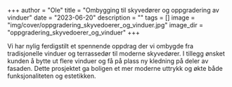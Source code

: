 +++
author = "Ole"
title = "Ombygging til skyvedører og oppgradering av vinduer"
date = "2023-06-20"
description = ""
tags = []
image = "img/cover/oppgradering_skyvedoerer_og_vinduer.jpg"
image_dir = "oppgradering_skyvedoerer_og_vinduer"
+++

Vi har nylig ferdigstilt et spennende oppdrag der vi ombygde fra tradisjonelle vinduer og terrassedør til moderne skyvedører. I tillegg ønsket kunden å bytte ut flere vinduer og få på plass ny kledning på deler av fasaden. Dette prosjektet ga boligen et mer moderne uttrykk og økte både funksjonaliteten og estetikken.
